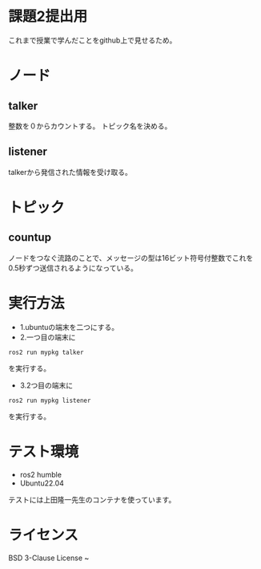 # 課題2提出用
これまで授業で学んだことをgithub上で見せるため。
 

# ノード
## talker
整数を０からカウントする。
トピック名を決める。
## listener
talkerから発信された情報を受け取る。

# トピック
## countup
ノードをつなぐ流路のことで、メッセージの型は16ビット符号付整数でこれを0.5秒ずつ送信されるようになっている。

# 実行方法
* 1.ubuntuの端末を二つにする。
* 2.一つ目の端末に
```
ros2 run mypkg talker
```
を実行する。
* 3.2つ目の端末に
```
ros2 run mypkg listener
```
を実行する。
# テスト環境

* ros2 humble
* Ubuntu22.04

テストには上田隆一先生のコンテナを使っています。
# ライセンス
BSD 3-Clause License
~
